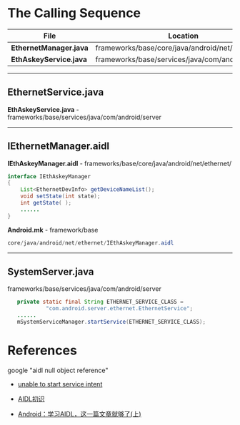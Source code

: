 # The Calling Sequence

File  | Location             | Remark
----- | -------------------- | --------------
**EthernetManager.java** | frameworks/base/core/java/android/net/ethernet
**EthAskeyService.java** | frameworks/base/services/java/com/android/server | getState


-------------------------------------------------------
## EthernetService.java
**EthAskeyService.java** - frameworks/base/services/java/com/android/server



-------------------------------------------------------
## IEthernetManager.aidl
**IEthAskeyManager.aidl** - frameworks/base/core/java/android/net/ethernet/
```java
interface IEthAskeyManager
{
    List<EthernetDevInfo> getDeviceNameList();
    void setState(int state);
    int getState( );
    ......
}
```

**Android.mk** - framework/base
```java
core/java/android/net/ethernet/IEthAskeyManager.aidl
```



-------------------------------------------------------

## SystemServer.java

frameworks/base/services/java/com/android/server
```java
   private static final String ETHERNET_SERVICE_CLASS =
            "com.android.server.ethernet.EthernetService";
   ......
   mSystemServiceManager.startService(ETHERNET_SERVICE_CLASS);
```

References
==========

google "aidl null object reference"  

* [unable to start service intent](https://stackoverflow.com/questions/3439356/unable-to-start-service-intent)


* [AIDL初识](https://www.jianshu.com/p/c1a5dd10ad78)


* [Android：学习AIDL，这一篇文章就够了(上)](https://blog.csdn.net/luoyanglizi/article/details/51980630)




